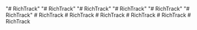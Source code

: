 "# RichTrack" 
"# RichTrack" 
"# RichTrack" 
"# RichTrack" 
"# RichTrack" 
"# RichTrack" 
#   R i c h T r a c k  
 #   R i c h T r a c k  
 #   R i c h T r a c k  
 #   R i c h T r a c k  
 #   R i c h T r a c k  
 #   R i c h T r a c k  
 